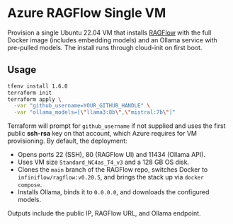 # Azure RAGFlow Single VM

Provision a single Ubuntu 22.04 VM that installs [RAGFlow](https://github.com/infiniflow/ragflow) with the full Docker
image (includes embedding models) and an Ollama service with pre-pulled models. The install runs through cloud-init on
first boot.

## Usage

```bash
tfenv install 1.6.0
terraform init
terraform apply \
  -var "github_username=YOUR_GITHUB_HANDLE" \
  -var "ollama_models=[\"llama3:8b\",\"mistral:7b\"]"
```

Terraform will prompt for `github_username` if not supplied and uses the first public **ssh-rsa** key on that account,
which Azure requires for VM provisioning. By default, the deployment:

- Opens ports 22 (SSH), 80 (RAGFlow UI) and 11434 (Ollama API).
- Uses VM size `Standard_NC4as_T4_v3` and a 128 GB OS disk.
- Clones the `main` branch of the RAGFlow repo, switches Docker to `infiniflow/ragflow:v0.20.5`, and brings the stack
  up via `docker compose`.
- Installs Ollama, binds it to `0.0.0.0`, and downloads the configured models.

Outputs include the public IP, RAGFlow URL, and Ollama endpoint.
